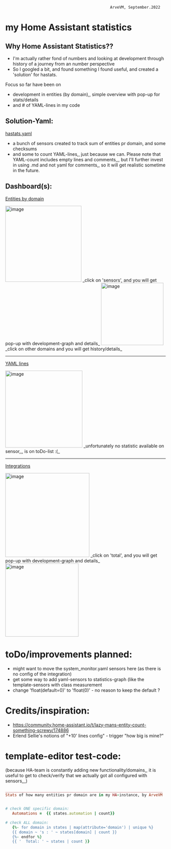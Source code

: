                                                   ArveVM, September.2022
# my Home Assistant statistics


## Why Home Assistant Statistics??  
- I'm actually rather fond of numbers and looking at development through history of a journey from an number perspective
- So I googled a bit, and found something I found useful, and created a 'solution' for hastats.

Focus so far have been on 
- development in entities (by domain),, simple overview with pop-up for stats/details
- and # of YAML-lines in my code


## Solution-Yaml:
[hastats.yaml](hastats.yaml)
- a bunch of sensors created to track sum of entities pr domain, and some checksums
- and some to count YAML-lines,, just because we can. Please note that YAML-count includes empty lines and comments,,, but I'll further invest in using .md and not yaml for comments,, so it will get realistic sometime in the future.


## Dashboard(s):
[Entities by domain](https://github.com/ArveVM/HomeAssistantConfig4/blob/master/avm_yaml/dashboard/cards/hastats_entities_by_domain.yaml)

<img width="239" alt="image" src="https://user-images.githubusercontent.com/96014323/193137965-f7cf24ed-00c2-4362-a2ef-79efaee6e442.png">
_click on 'sensors', and you will get pop-up with development-graph and details_
<img width="196" alt="image" src="https://user-images.githubusercontent.com/96014323/193138169-866d38a5-88a1-4882-9c95-cc464f0ef478.png">
_click on other domains and you will get history/details_

---

[YAML lines](https://github.com/ArveVM/HomeAssistantConfig4/blob/master/avm_yaml/dashboard/cards/hastats_yaml_lines_count.yaml)

<img width="242" alt="image" src="https://user-images.githubusercontent.com/96014323/193139300-3259e7fe-1661-4acc-b3d6-ec6c7a55b10c.png">
_unfortunately no statistic available on sensor,,, is on toDo-list  :(_

---

[Integrations](https://github.com/ArveVM/HomeAssistantConfig4/blob/master/avm_yaml/dashboard/cards/hastats_integrations_count.yaml)

<img width="264" alt="image" src="https://user-images.githubusercontent.com/96014323/197417452-368af287-9082-4ed0-822e-e917f7dff499.png">
_click on 'total', and you will get pop-up with development-graph and details_
<img width="230" alt="image" src="https://user-images.githubusercontent.com/96014323/197417579-260b77ce-74cb-41c2-95b2-aba8b3dd0169.png">



# toDo/improvements planned:
- might want to move the system_monitor.yaml sensors here (as there is no config of the integration)
- get some way to add yaml-sensors to statistics-graph (like the template-sensors with class measurement
- change 'float(default=0)'  to 'float(0)'    - no reason to keep the default ?


# Credits/inspiration:
- https://community.home-assistant.io/t/lazy-mans-entity-count-something-screwy/174886
- Erlend Sellie's notions of "+10' lines config" - trigger "how big is mine?" 


# template-editor test-code:
(because HA-team is constantly adding new functionality/domains,, it is useful to get to check/verify that we actually got all configured with sensors,,,)
```ruby
_____________________________________________________________________
Stats of how many entities pr domain are in my HA-instance, by ArveVM


# check ONE specific domain:
   Automations =  {{ states.automation | count}}

# check ALL domain:
   {%- for domain in states | map(attribute='domain') | unique %}
   {{ domain ~ 's : ' ~ states[domain] | count }}
   {%- endfor %}
   {{ '  Total: ' ~ states | count }}     
```


